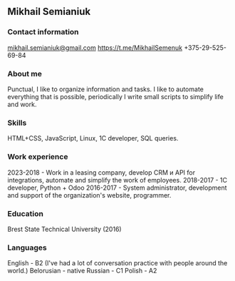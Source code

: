 ## Mikhail Semianiuk

### Сontact information
mikhail.semianiuk@gmail.com
https://t.me/MikhailSemenuk
+375-29-525-69-84


### About me
Punctual, I like to organize information and tasks.
I like to automate everything that is possible, periodically I write small scripts to simplify life and work.

### Skills
HTML+CSS, JavaScript, Linux, 1C developer, SQL queries.

### Work experience
2023-2018 - Work in a leasing company, develop CRM и API for integrations, automate and simplify the work of employees.
2018-2017 - 1C developer, Python + Odoo
2016-2017 - System administrator, development and support of the organization's website, programmer.

### Education
Brest State Technical University (2016)

### Languages
English - B2 (I've had a lot of conversation practice with people around the world.)
Belorusian - native
Russian - C1
Polish - A2